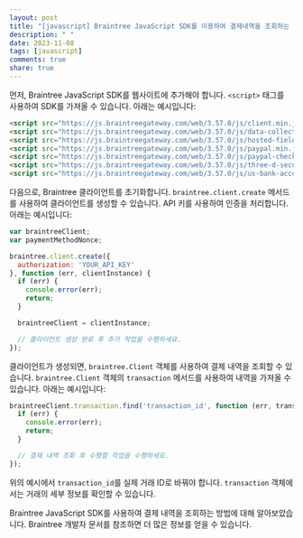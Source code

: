 ```yaml
---
layout: post
title: "[javascript] Braintree JavaScript SDK를 이용하여 결제내역을 조회하는 방법은 무엇인가요?"
description: " "
date: 2023-11-08
tags: [javascript]
comments: true
share: true
---
```


먼저, Braintree JavaScript SDK를 웹사이트에 추가해야 합니다. `<script>` 태그를 사용하여 SDK를 가져올 수 있습니다. 아래는 예시입니다:

```html
<script src="https://js.braintreegateway.com/web/3.57.0/js/client.min.js"></script>
<script src="https://js.braintreegateway.com/web/3.57.0/js/data-collector.min.js"></script>
<script src="https://js.braintreegateway.com/web/3.57.0/js/hosted-fields.min.js"></script>
<script src="https://js.braintreegateway.com/web/3.57.0/js/paypal.min.js"></script>
<script src="https://js.braintreegateway.com/web/3.57.0/js/paypal-checkout.min.js"></script>
<script src="https://js.braintreegateway.com/web/3.57.0/js/three-d-secure.min.js"></script>
<script src="https://js.braintreegateway.com/web/3.57.0/js/us-bank-account.min.js"></script>
```

다음으로, Braintree 클라이언트를 초기화합니다. `braintree.client.create` 메서드를 사용하여 클라이언트를 생성할 수 있습니다. API 키를 사용하여 인증을 처리합니다. 아래는 예시입니다:

```javascript
var braintreeClient;
var paymentMethodNonce;

braintree.client.create({
  authorization: 'YOUR_API_KEY'
}, function (err, clientInstance) {
  if (err) {
    console.error(err);
    return;
  }

  braintreeClient = clientInstance;

  // 클라이언트 생성 완료 후 추가 작업을 수행하세요.
});
```

클라이언트가 생성되면, `braintree.Client` 객체를 사용하여 결제 내역을 조회할 수 있습니다. `braintree.Client` 객체의 `transaction` 메서드를 사용하여 내역을 가져올 수 있습니다. 아래는 예시입니다:

```javascript
braintreeClient.transaction.find('transaction_id', function (err, transaction) {
  if (err) {
    console.error(err);
    return;
  }

  // 결제 내역 조회 후 수행할 작업을 수행하세요.
});
```

위의 예시에서 `transaction_id`를 실제 거래 ID로 바꿔야 합니다. `transaction` 객체에서는 거래의 세부 정보를 확인할 수 있습니다.

Braintree JavaScript SDK를 사용하여 결제 내역을 조회하는 방법에 대해 알아보았습니다. Braintree 개발자 문서를 참조하면 더 많은 정보를 얻을 수 있습니다.